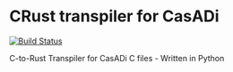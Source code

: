 # CRust transpiler for CasADi

[![Build Status](https://travis-ci.org/alphaville/casadi_rust_transpiler.svg?branch=master)](https://travis-ci.org/alphaville/casadi_rust_transpiler)

C-to-Rust Transpiler for CasADi C files - Written in Python

